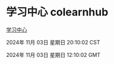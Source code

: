 # 学习中心 colearnhub
[学习中心](http://219.139.197.74:56308/colearnhub/)

2024年 11月 03日 星期日 20:10:02 CST

2024年 11月 03日 星期日 12:10:02 GMT
